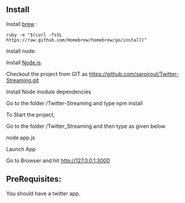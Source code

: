 ## Install

Install [brew](http://brew.sh/) :

 ```
 ruby -e "$(curl -fsSL https://raw.github.com/Homebrew/homebrew/go/install)"
 ```

Install node:

Install [Node.js](http://nodejs.org/).

Checkout the project from GIT as https://github.com/sarojrout/Twitter-Streaming.git

Install Node module dependencies

Go to the folder /Twitter-Streaming and type npm install

To Start the project,

Go to the folder /Twitter_Streaming and then type as given below

node app.js

Launch App

Go to Browser and hit http://127.0.0.1:3000


PreRequisites:
--------------------------------------------------------------

You should have a twitter app. 


